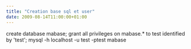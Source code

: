 ```yaml
---
title: "Creation base sql et user"
date: 2009-08-14T11:00:00+01:00
---
```

create database mabase;
grant all privileges on mabase.* to test identified by 'test';
mysql -h localhost -u test -ptest mabase
